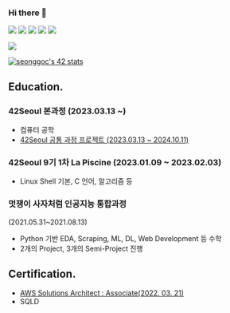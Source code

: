 ### Hi there 👋

<p>
  <img src="https://img.shields.io/badge/-C-000000?style=flat&logo=C"/>
  <img src="https://img.shields.io/badge/-C++-000000?style=flat&logo=c%2B%2B"/>
  <img src="https://img.shields.io/badge/-Python-000000?style=flat&logo=Python"/>
  <img src="https://img.shields.io/badge/-Amazon AWS-000000?style=flat&logo=Amazon AWS"/>
  <img src="https://img.shields.io/badge/-My SQL-000000?style=flat&logo=MYSQL"/>
</p>  
<p>
  <img src="https://img.shields.io/badge/-42 Seoul-000000?style=flat&logo=42"/>
</p>

[![seonggoc's 42 stats](https://badge.mediaplus.ma/darkblue/seonggoc)](https://github.com/oakoudad/badge42)

## Education.

### 42Seoul 본과정 (2023.03.13 ~)

- 컴퓨터 공학
- [42Seoul 공통 과정 프로젝트 (2023.03.13 ~ 2024.10.11)](https://github.com/jmsmg/42Seoul)


### 42Seoul 9기 1차 La Piscine (2023.01.09 ~ 2023.02.03)

- Linux Shell 기본, C 언어, 알고리즘 등

### 멋쟁이 사자처럼 인공지능 통합과정
(2021.05.31~2021.08.13)

- Python 기반 EDA, Scraping, ML, DL, Web Development 등 수학
- 2개의 Project, 3개의 Semi-Project 진행

## Certification.

- [AWS Solutions Architect : Associate(2022. 03. 21)](https://www.credly.com/badges/cd70b973-fb4a-43e7-8dc5-5e84038f00b9/public_url)
- SQLD

<!-- ![깃허브 스탯](https://github-readme-stats.vercel.app/api?username=jmsmg&show_icons=true&bg_color=30,e96443,904e95&title_color=fff&text_color=fff) -->

<!-- ![사용 언어 순위](https://github-readme-stats.vercel.app/api/top-langs/?username=jmsmg&show_icons=true&bg_color=30,e96443,904e95&title_color=fff&text_color=fff&layout=compact) -->
<!-- <img src="http://mazassumnida.wtf/api/v2/generate_badge?boj=jmsmg"> -->

<!-- ![snake gif](https://github.com/jmsmg/jmsmg/blob/output/github-contribution-grid-snake.svg) -->
